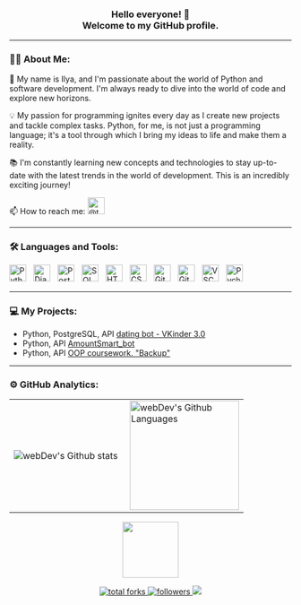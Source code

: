<p align="center" style="padding-bottom:0; margin-bottom:1;">
    <h3 align="center">Hello everyone! 👋
    <br /> Welcome to my GitHub profile.
    </h3>
</p>

***

### 👨‍💻 About Me:
🐍 My name is Ilya, and I'm passionate about the world of Python and software development. I'm always ready to dive into the world of code and explore new horizons.

💡 My passion for programming ignites every day as I create new projects and tackle complex tasks. Python, for me, is not just a programming language; it's a tool through which I bring my ideas to life and make them a reality.

📚 I'm constantly learning new concepts and technologies to stay up-to-date with the latest trends in the world of development. This is an incredibly exciting journey!

📫 How to reach me: [<img src="https://img.icons8.com/?size=512&id=ymzccwMmNkRx&format=png" title="Telegram" alt="@theApuoX" width="30" height="30">](https://t.me/theApuoX)
***
### 🛠 Languages and Tools:

<a href="#"><img align="left" title="Python" alt="Python" width="30px" style="padding-right:10px; pointer-events: none;" src="https://cdn.jsdelivr.net/gh/devicons/devicon/icons/python/python-original.svg" /></a>
<a href="#"><img align="left" title="Django" alt="Django" width="30px" style="padding-right:10px; pointer-events: none;" src="https://cdn.jsdelivr.net/gh/devicons/devicon/icons/django/django-plain.svg" /></a>
<a href="#"><img align="left" title="PostgreSQL" alt="PostgreSQL" width="30px" style="padding-right:10px; pointer-events: none;" src="https://cdn.jsdelivr.net/gh/devicons/devicon/icons/postgresql/postgresql-original.svg" /></a>
<a href="#"><img align="left" title="SQLAlchemy" alt="SQLAlchemy" width="30px" style="padding-right:10px; pointer-events: none;" src="https://cdn.jsdelivr.net/gh/devicons/devicon/icons/sqlalchemy/sqlalchemy-original.svg" /></a>
<a href="#"><img align="left" title="HTML" alt="HTML" width="30px" style="padding-right:10px; pointer-events: none;" src="https://cdn.jsdelivr.net/gh/devicons/devicon/icons/html5/html5-plain.svg" /></a>
<a href="#"><img align="left" title="CSS" alt="CSS" width="30px" style="padding-right:10px; pointer-events: none;" src="https://cdn.jsdelivr.net/gh/devicons/devicon/icons/css3/css3-plain.svg" /></a>
<a href="#"><img align="left" title="Git" alt="Git" width="30px" style="padding-right:10px; pointer-events: none;" src="https://cdn.jsdelivr.net/gh/devicons/devicon/icons/git/git-original.svg" /></a>
<a href="#"><img align="left" title="GitHub" alt="GitHub" width="30px" style="padding-right:10px; pointer-events: none;" src="https://devicons.railway.app/i/github-light.svg" /></a>
<a href="#"><img align="left" title="VSCode" alt="VSCode" width="30px" style="padding-right:10px; pointer-events: none;" src="https://cdn.jsdelivr.net/gh/devicons/devicon/icons/vscode/vscode-original.svg" /></a>
<a href="#"><img align="left" title="Pycharm" alt="Pycharm" width="30px" style="padding-right:10px; pointer-events: none;" src="https://cdn.jsdelivr.net/gh/devicons/devicon/icons/pycharm/pycharm-original.svg" /></a>

<br />
<br />

***

### 💻 My Projects:
- Python, PostgreSQL, API [dating bot - VKinder 3.0](https://github.com/IlyaDyakonov/VKinder_3.0)
- Python, API [AmountSmart_bot](https://github.com/IlyaDyakonov/AmountSmart_bot)
- Python, API [OOP coursework. "Backup"](https://github.com/IlyaDyakonov/Course_Work)

***

### ⚙️ GitHub Analytics:

<table style="border:None; border-collapse:collapse; border-spacing:0;">
    <tr>
        <td>
            <a href="#"><img align="left" src="https://github-readme-streak-stats.herokuapp.com/?user=IlyaDyakonov&theme=vision-friendly-dark" alt="webDev's Github stats" /></a>
        </td>
        <td>
            <a href="#"><img height="195px" align="right" src="https://github-readme-stats-eight-theta.vercel.app/api/top-langs/?username=IlyaDyakonov&theme=vision-friendly-dark&layout=compact" alt="webDev's Github Languages" /></a>
        </td>
    </tr>
</table>

<div align="center">
    <p>
        <img src="https://media.giphy.com/media/M9gbBd9nbDrOTu1Mqx/giphy.gif" width="100"/>
    </p>
    <a href="https://github.com/IlyaDyakonov?tab=repositories&sort=stargazers">
        <img alt="total forks" title="Total forks on GitHub" src="https://custom-icon-badges.herokuapp.com/badge/dynamic/json?logo=fork&color=55960c&labelColor=488207&label=Forks&style=for-the-badge&query=%24.forks&url=https://api.github-star-counter.workers.dev/user/IlyaDyakonov"/>
    </a>
    <a href="https://github.com/IlyaDyakonov">
        <img alt="followers" title="Follow me on Github" src="https://custom-icon-badges.herokuapp.com/github/followers/IlyaDyakonov?color=236ad3&labelColor=1155ba&style=for-the-badge&logo=person-add&label=Follow&logoColor=white"/>
    </a>
    <a href="https://github.com/serj-goa/github-profile-views-counter">
        <img src="https://komarev.com/ghpvc/?username=IlyaDyakonov&style=for-the-badge&color=lightgrey">
    </a>
</div>
